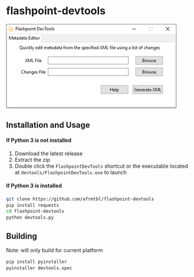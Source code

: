 # flashpoint-devtools

![Screenshot of the program](https://github.com/afrmtbl/flashpoint-devtools/blob/master/screenshot.png)

## Installation and Usage

#### If Python 3 is not installed

1. Download the latest release
2. Extract the zip
3. Double click the `FlashpointDevTools` shortcut or the executable located at `devtools/FlashpointDevTools.exe` to launch

#### If Python 3 is installed

```bash
git clone https://github.com/afrmtbl/flashpoint-devtools
pip install requests
cd flashpoint-devtools
python devtools.py
```

## Building
Note: will only build for current platform
```bash
pip install pyinstaller
pyinstaller devtools.spec
```
